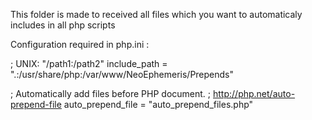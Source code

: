 This folder is made to received all files which you want to automaticaly includes in all php scripts

Configuration required in php.ini :

; UNIX: "/path1:/path2"
include_path = ".:/usr/share/php:/var/www/NeoEphemeris/Prepends"

; Automatically add files before PHP document.
; http://php.net/auto-prepend-file
auto_prepend_file = "auto_prepend_files.php"